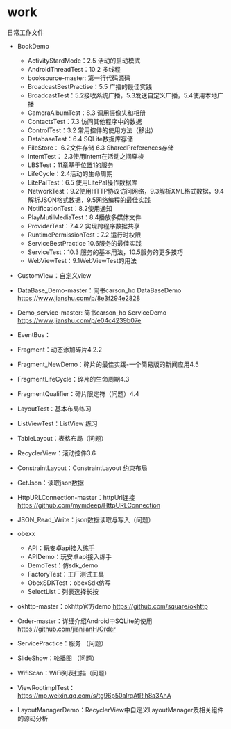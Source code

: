 # work
日常工作文件
- BookDemo
  - ActivityStardMode：2.5 活动的启动模式
  - AndroidThreadTest：10.2 多线程
  - booksource-master: 第一行代码源码
  - BroadcastBestPractise：5.5 广播的最佳实践
  - BroadcastTest：5.2接收系统广播，5.3发送自定义广播，5.4使用本地广播
  - CameraAlbumTest：8.3 调用摄像头和相册
  - ContactsTest：7.3 访问其他程序中的数据 
  - ControlTest：3.2 常用控件的使用方法（移出）
  - DatabaseTest：6.4 SQLite数据库存储
  - FileStore： 6.2文件存储 6.3 SharedPreferences存储
  - IntentTest： 2.3使用Intent在活动之间穿梭
  - LBSTest：11章基于位置1的服务
  - LifeCycle：2.4活动的生命周期
  - LitePalTest：6.5 使用LitePal操作数据库
  - NetworkTest：9.2使用HTTP协议访问网络，9.3解析XML格式数据，9.4解析JSON格式数据，9.5网络编程的最佳实践
  - NotificationTest：8.2使用通知
  - PlayMutilMediaTest：8.4播放多媒体文件
  - ProviderTest：7.4.2 实现跨程序数据共享
  - RuntimePermissionTest：7.2 运行时权限
  - ServiceBestPractice 10.6服务的最佳实践
  - ServiceTest：10.3 服务的基本用法，10.5服务的更多技巧
  - WebViewTest：9.1WebViewTest的用法


- CustomView：自定义view
- DataBase_Demo-master：简书carson_ho   DataBaseDemo https://www.jianshu.com/p/8e3f294e2828
- Demo_service-master: 简书carson_ho ServiceDemo https://www.jianshu.com/p/e04c4239b07e
- EventBus：

- Fragment：动态添加碎片4.2.2
- Fragment_NewDemo：碎片的最佳实践-一个简易版的新闻应用4.5
- FragmentLifeCycle：碎片的生命周期4.3
- FragmentQualifier：碎片限定符（问题）4.4 

- LayoutTest：基本布局练习
- ListViewTest：ListView 练习
- TableLayout：表格布局（问题）
- RecyclerView：滚动控件3.6
- ConstraintLayout：ConstraintLayout 约束布局

- GetJson：读取json数据
- HttpURLConnection-master：httpUrl连接 https://github.com/mymdeep/HttpURLConnection
- JSON_Read_Write：json数据读取与写入（问题）

- obexx
  - API：玩安卓api接入练手
  - APIDemo：玩安卓api接入练手
  - DemoTest：仿sdk_demo
  - FactoryTest：工厂测试工具
  - ObexSDKTest：obexSdk仿写
  - SelectList：列表选择长按

- okhttp-master：okhttp官方demo https://github.com/square/okhttp
- Order-master：详细介绍Android中SQLite的使用 https://github.com/jianjianH/Order

- ServicePractice：服务 （问题）
- SlideShow：轮播图 （问题）

- WifiScan：WiFi列表扫描（问题）

- ViewRootimplTest：https://mp.weixin.qq.com/s/tg96p50alrqAtRih8a3AhA
- LayoutManagerDemo：RecyclerView中自定义LayoutManager及相关组件的源码分析












